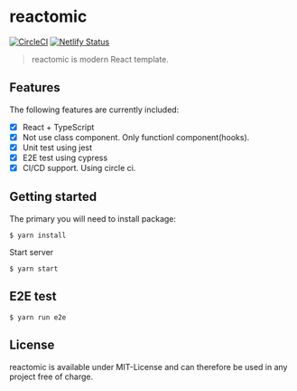 # reactomic

[![CircleCI](https://circleci.com/gh/hiro08gh/reactomic.svg?style=svg&circle-token=5ed3fc27b91ff63ae2dbc76f224c0b7648cc3485)](https://circleci.com/gh/hiro08gh/reactomic)
[![Netlify Status](https://api.netlify.com/api/v1/badges/52301957-20e9-4cc3-be86-fd83e1fe6c61/deploy-status)](https://app.netlify.com/sites/reactomic/deploys)

> reactomic is modern React template.

## Features

The following features are currently included:

- [x] React + TypeScript
- [x] Not use class component. Only functionl component(hooks).
- [x] Unit test using jest
- [x] E2E test using cypress
- [x] CI/CD support. Using circle ci.

## Getting started

The primary you will need to install package:

```
$ yarn install
```

Start server

```
$ yarn start
```

## E2E test

```
$ yarn run e2e
```

## License

reactomic is available under MIT-License and can therefore be used in any project free of charge.
